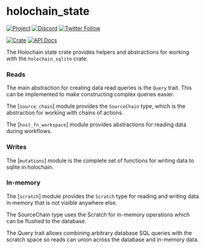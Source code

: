 
# holochain_state

[![Project](https://img.shields.io/badge/project-holochain-blue.svg?style=flat-square)](http://holochain.org/)
[![Discord](https://img.shields.io/badge/Discord-blue.svg?style=flat-square)](https://discord.gg/k55DS5dmPH)
[![Twitter Follow](https://img.shields.io/twitter/follow/holochain.svg?style=social&label=Follow)](https://twitter.com/holochain)

[![Crate](https://img.shields.io/crates/v/holochain_state.svg)](https://crates.io/crates/holochain_state)
[![API Docs](https://docs.rs/holochain_state/badge.svg)](https://docs.rs/holochain_state)

<!-- cargo-rdme start -->

The Holochain state crate provides helpers and abstractions for working
with the `holochain_sqlite` crate.

### Reads
The main abstraction for creating data read queries is the `Query` trait.
This can be implemented to make constructing complex queries easier.

The [`source_chain`] module provides the `SourceChain` type,
which is the abstraction for working with chains of actions.

The [`host_fn_workspace`] module provides abstractions for reading data during workflows.

### Writes
The [`mutations`] module is the complete set of functions
for writing data to sqlite in holochain.

### In-memory
The [`scratch`] module provides the `Scratch` type for
reading and writing data in memory that is not visible anywhere else.

The SourceChain type uses the Scratch for in-memory operations which
can be flushed to the database.

The Query trait allows combining arbitrary database SQL queries with
the scratch space so reads can union across the database and in-memory data.

<!-- cargo-rdme end -->
